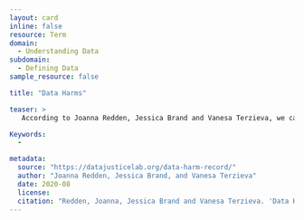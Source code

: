 ```yaml
---
layout: card
inline: false
resource: Term
domain:
  - Understanding Data
subdomain:
  - Defining Data
sample_resource: false

title: "Data Harms"

teaser: >
   According to Joanna Redden, Jessica Brand and Vanesa Terzieva, we can think about data harms as "the adverse effects caused by uses of data that may impair, injure, or set back a person, entity or society's interests."

Keywords:
  - 

metadata:
  source: "https://datajusticelab.org/data-harm-record/"
  author: "Joanna Redden, Jessica Brand, and Vanesa Terzieva"
  date: 2020-08
  license: 
  citation: "Redden, Joanna, Jessica Brand and Vanesa Terzieva. 'Data Harm Record.' https://datajusticelab.org/data-harm-record/. Data Justice Lab. Accessed on 27 July 2024."
---
```


